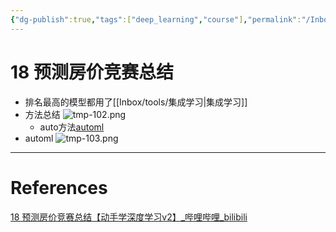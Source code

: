 ```yaml
---
{"dg-publish":true,"tags":["deep_learning","course"],"permalink":"/Inbox/study/人工智能/机器学习/深度学习/李沐学深度学习/18 预测房价竞赛总结/","dgPassFrontmatter":true}
---
```



# 18 预测房价竞赛总结
- 排名最高的模型都用了[[Inbox/tools/集成学习\|集成学习]]
- 方法总结
    ![tmp-102.png](/img/user/Assets/attachments/tmp/tmp-102.png)
	- auto方法[automl](自动化机器学习工具——automl.md)
- automl
    ![tmp-103.png](/img/user/Assets/attachments/tmp/tmp-103.png)

---
# References
[18 预测房价竞赛总结【动手学深度学习v2】_哔哩哔哩_bilibili](https://www.bilibili.com/video/BV15Q4y1o7vc?spm_id_from=333.788.videopod.episodes&vd_source=73a67190a2e14f51c71c0fa447f094aa)